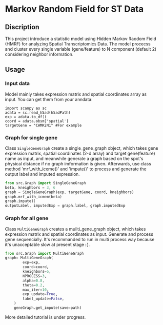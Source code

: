 # Markov Random Field for ST Data 

## Discription 

This project introduce a statistic model using Hidden Markov Raodom Field (HMRF) for analyzing Spatial Transcriptomics Data. 
The model procecss and cluster every single variable (gene/feature) to N component (default 2) considering neighbor information.

## Usage
### Input data 

Model mainly takes expression matrix and spatial coordinates array as input. You can get them from your anndata:

```
import scanpy as sc
adata = sc.read_h5ad(h5adPath) 
exp = adata.to_df()
coord = adata.obsm['spatial']
targetGene = "CAMK2N1" #For example 
```

### Graph for single gene 
Class `SingleGeneGraph` create a single_gene_graph object, which takes gene expression matrix, spatial coordinates (2-d array) and target gene(feature) name as input, and meanwhile generate a graph based on the spot's physical distance if no graph imformation is given. Afterwards, use class method 'mrf_with_iceme()' and 'impute()' to process and generate the output label and imputed expression.

```python
from src.Graph import SingleGeneGraph 
beta, kneighbors = 3, 6
graph = SingleGeneGraph(exp, targetGene, coord, kneighbors)
graph.mrf_with_icmem(beta)
graph.impute()
outputLabel, imputedExp = graph.label, graph.imputedExp
```

### Graph for all gene
Class `MultiGeneGraph` creates a muilti_gene_graph object, which takes expression matrix and spatial coordinates as input. Generate and process gene sequencially. It's recommanded to run in multi process way because it's unacceptable slow at present stage :( . 

```python
from src.Graph import MultiGeneGraph
graph= MultiGeneGraph(
        exp=exp,
        coord=coord,
        kneighbors=6,
        NPROCESS=3,
        alpha=0.8,
        theta=0.2,
        max_iter=10,
        exp_update=True,
        label_update=False,
    )
    geneGraph.get_impute(save=path)
```

More detailed tutorial is under progress.